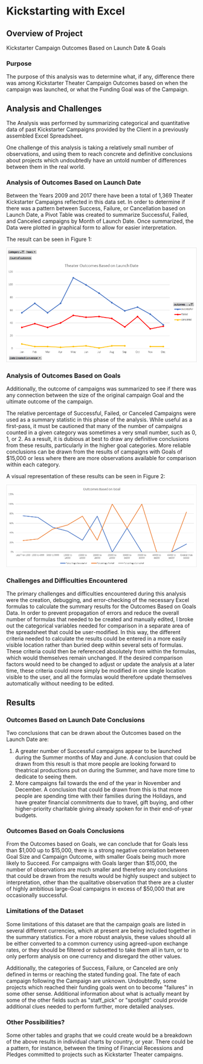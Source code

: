 # Kickstarting with Excel

## Overview of Project

Kickstarter Campaign Outcomes Based on Launch Date & Goals

### Purpose

The purpose of this analysis was to determine what, if any, difference
there was among Kickstarter Theater Campaign Outcomes based on when
the campaign was launched, or what the Funding Goal was of the Campaign.

## Analysis and Challenges

The Analysis was performed by summarizing categorical and quantitative data
of past Kickstarter Campaigns provided by the Client in a previously assembled Excel Spreadsheet.

One challenge of this analysis is taking a relatively small number of observations, and using them
to reach concrete and definitive conclusions about projects which undoubtedly have an untold number of differences
between them in the real world.

### Analysis of Outcomes Based on Launch Date

Between the Years 2009 and 2017 there have been a total of 1,369 Theater Kickstarter Campaigns
reflected in this data set. In order to determine if there was a pattern between Success, Failure, or Cancellation
based on Launch Date, a Pivot Table was created to summarize Successful, Failed, and Canceled campaigns
by Month of Launch Date. Once summarized, the Data were plotted in graphical form to allow for easier
interpretation.

The result can be seen in Figure 1:

![Figure 1](resources/Theater_Outcomes_vs_Launch.png)

### Analysis of Outcomes Based on Goals

Additionally, the outcome of campaigns was summarized to see if there was any connection between the size
of the original campaign Goal and the ultimate outcome of the campaign.

The relative percentage of Successful, Failed, or Canceled Campaigns were used as a summary statistic in
this phase of the analysis. While useful as a first-pass, it must be cautioned that many of the number of
campaigns counted in a given category was sometimes a very small number, such as 0, 1, or 2. As a result,
it is dubious at best to draw any definitive conclusions from these results, particularly in the higher
goal categories. More reliable conclusions can be drawn from the results of campaigns with Goals of $15,000
or less where there are more observations available for comparison within each category.

A visual representation of these results can be seen in Figure 2:

![Figure 2](resources/Outcomes_vs_Goals.png)

### Challenges and Difficulties Encountered

The primary challenges and difficulties encountered during this analysis were the creation, debugging, and error-checking
of the necessary Excel formulas to calculate the summary results for the Outcomes Based on Goals Data. In order to prevent
propagation of errors and reduce the overall number of formulas that needed to be created and manually edited, I broke out
the categorical variables needed for comparison in a separate area of the spreadsheet that could be user-modified. In this way,
the different criteria needed to calculate the results could be entered in a more easily visible location rather than buried
deep within several sets of formulas. These criteria could then be referenced absolutely from within the formulas, which would
themselves remain unchanged. If the desired comparison factors would need to be changed to adjust or update the analysis at a later
time, these criteria could more simply be modified in one single location visible to the user, and all the formulas would therefore
update themselves automatically without needing to be edited.

## Results

### Outcomes Based on Launch Date Conclusions

Two conclusions that can be drawn about the Outcomes based on the Launch Date are:

1. A greater number of Successful campaigns appear to be launched during the Summer
months of May and June. A conclusion that could be drawn from this result is that more people are looking forward
to theatrical productions put on during the Summer, and have more time to dedicate to seeing them.
2. More campaigns fail towards the end of the year in November and December. A conclusion that could be drawn from this is
that more people are spending time with their families during the Holidays, and have greater financial commitments due to travel,
gift buying, and other higher-priority charitable giving already spoken for in their end-of-year budgets.

### Outcomes Based on Goals Conclusions

From the Outcomes based on Goals, we can conclude that for Goals less than $1,000 up to $15,000, there is a strong
negative correlation between Goal Size and Campaign Outcome, with smaller Goals being much more likely to Succeed.
For campaigns with Goals larger than $15,000, the number of observations are much smaller and therefore any
conclusions that could be drawn from the results would be highly suspect and subject to interpretation, other than
the qualitative observation that there are a cluster of highly ambitious large-Goal campaigns in excess of $50,000
that are occasionally successful.

### Limitations of the Dataset

Some limitations of this dataset are that the campaign goals are listed in several different currencies, which at
present are being included together in the summary statistics. For a more robust analysis, these values should all
be either converted to a common currency using agreed-upon exchange rates, or they should be filtered or subsetted
to take them all in turn, or to only perform analysis on one currency and disregard the other values.

Additionally, the categories of Success, Failure, or Canceled are only defined in terms or reaching the stated
funding goal. The fate of each campaign following the Campaign are unknown. Undoubtedly, some projects which
reached their funding goals went on to become "failures" in some other sense. Additional information about what
is actually meant by some of the other fields such as "staff_pick" or "spotlight" could provide additional
clues needed to perform further, more detailed analyses.

### Other Possibilities?

Some other tables and graphs that we could create would be a breakdown of the above results in individual
charts by country, or year. There could be a pattern, for instance, between the timing of Financial Recessions and Pledges
committed to projects such as Kickstarter Theater campaigns.
